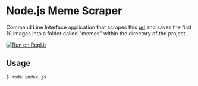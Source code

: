 # Node.js Meme Scraper

Command Line Interface application that scrapes this [url](memegen-link-examples-upleveled.netlify.app) and saves the first 10 images into a folder called "memes" within the directory of the project.

[![Run on Repl.it](https://replit.com/@elenacoazzoli/node-meme-scraper)](https://replit.com/@elenacoazzoli/node-meme-scraper)

## Usage

```bash
$ node index.js
```
